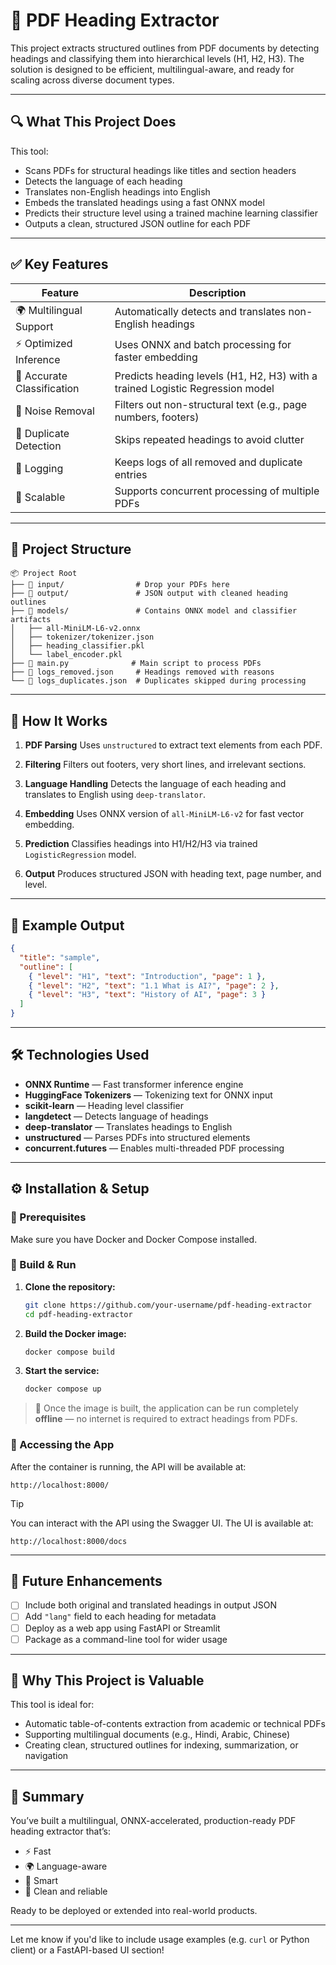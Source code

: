 # 🧾 PDF Heading Extractor

This project extracts structured outlines from PDF documents by detecting headings and classifying them into hierarchical levels (H1, H2, H3). The solution is designed to be efficient, multilingual-aware, and ready for scaling across diverse document types.

---

## 🔍 What This Project Does

This tool:

* Scans PDFs for structural headings like titles and section headers
* Detects the language of each heading
* Translates non-English headings into English
* Embeds the translated headings using a fast ONNX model
* Predicts their structure level using a trained machine learning classifier
* Outputs a clean, structured JSON outline for each PDF

---

## ✅ Key Features

| Feature                    | Description                                                                   |
| -------------------------- | ----------------------------------------------------------------------------- |
| 🌍 Multilingual Support    | Automatically detects and translates non-English headings                     |
| ⚡ Optimized Inference      | Uses ONNX and batch processing for faster embedding                           |
| 🧠 Accurate Classification | Predicts heading levels (H1, H2, H3) with a trained Logistic Regression model |
| 🧹 Noise Removal           | Filters out non-structural text (e.g., page numbers, footers)                 |
| 🔁 Duplicate Detection     | Skips repeated headings to avoid clutter                                      |
| 🧾 Logging                 | Keeps logs of all removed and duplicate entries                               |
| 🚀 Scalable                | Supports concurrent processing of multiple PDFs                               |

---

## 📁 Project Structure

```
📦 Project Root
├── 📂 input/                # Drop your PDFs here
├── 📂 output/               # JSON output with cleaned heading outlines
├── 📂 models/               # Contains ONNX model and classifier artifacts
│   ├── all-MiniLM-L6-v2.onnx
│   ├── tokenizer/tokenizer.json
│   ├── heading_classifier.pkl
│   └── label_encoder.pkl
├── 🧠 main.py              # Main script to process PDFs
├── 📄 logs_removed.json     # Headings removed with reasons
└── 📄 logs_duplicates.json  # Duplicates skipped during processing
```

---

## 🧠 How It Works

1. **PDF Parsing**
   Uses `unstructured` to extract text elements from each PDF.

2. **Filtering**
   Filters out footers, very short lines, and irrelevant sections.

3. **Language Handling**
   Detects the language of each heading and translates to English using `deep-translator`.

4. **Embedding**
   Uses ONNX version of `all-MiniLM-L6-v2` for fast vector embedding.

5. **Prediction**
   Classifies headings into H1/H2/H3 via trained `LogisticRegression` model.

6. **Output**
   Produces structured JSON with heading text, page number, and level.

---

## 🧪 Example Output

```json
{
  "title": "sample",
  "outline": [
    { "level": "H1", "text": "Introduction", "page": 1 },
    { "level": "H2", "text": "1.1 What is AI?", "page": 2 },
    { "level": "H3", "text": "History of AI", "page": 3 }
  ]
}
```

---

## 🛠 Technologies Used

* **ONNX Runtime** — Fast transformer inference engine
* **HuggingFace Tokenizers** — Tokenizing text for ONNX input
* **scikit-learn** — Heading level classifier
* **langdetect** — Detects language of headings
* **deep-translator** — Translates headings to English
* **unstructured** — Parses PDFs into structured elements
* **concurrent.futures** — Enables multi-threaded PDF processing

---

## ⚙️ Installation & Setup

### 🔧 Prerequisites

Make sure you have Docker and Docker Compose installed.

### 🚀 Build & Run

1. **Clone the repository:**

   ```bash
   git clone https://github.com/your-username/pdf-heading-extractor
   cd pdf-heading-extractor
   ```

2. **Build the Docker image:**

   ```bash
   docker compose build
   ```

3. **Start the service:**

   ```bash
   docker compose up
   ```

> 📴 Once the image is built, the application can be run completely **offline** — no internet is required to extract headings from PDFs.

### 🔗 Accessing the App

After the container is running, the API will be available at:

```
http://localhost:8000/
```

>[!TIP]
> You can interact with the API using the Swagger UI. The UI is available at:
>
>```
>http://localhost:8000/docs
>```

---

## 🧩 Future Enhancements

* [ ] Include both original and translated headings in output JSON
* [ ] Add `"lang"` field to each heading for metadata
* [ ] Deploy as a web app using FastAPI or Streamlit
* [ ] Package as a command-line tool for wider usage

---

## 📌 Why This Project is Valuable

This tool is ideal for:

* Automatic table-of-contents extraction from academic or technical PDFs
* Supporting multilingual documents (e.g., Hindi, Arabic, Chinese)
* Creating clean, structured outlines for indexing, summarization, or navigation

---

## 🙌 Summary

You’ve built a multilingual, ONNX-accelerated, production-ready PDF heading extractor that’s:

* ⚡ Fast
* 🌍 Language-aware
* 🧠 Smart
* 🧹 Clean and reliable

Ready to be deployed or extended into real-world products.

---

Let me know if you'd like to include usage examples (e.g. `curl` or Python client) or a FastAPI-based UI section!

